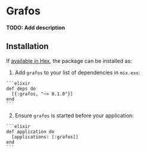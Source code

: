 # Grafos

**TODO: Add description**

## Installation

If [available in Hex](https://hex.pm/docs/publish), the package can be installed as:

  1. Add `grafos` to your list of dependencies in `mix.exs`:

    ```elixir
    def deps do
      [{:grafos, "~> 0.1.0"}]
    end
    ```

  2. Ensure `grafos` is started before your application:

    ```elixir
    def application do
      [applications: [:grafos]]
    end
    ```

